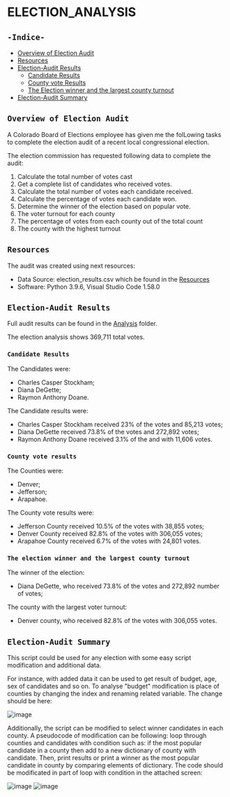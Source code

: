 # ELECTION_ANALYSIS
## `-Indice-`

- [Overview of Election Audit](#Overview-of-Election-Audit)
- [Resources](#resources)
- [Election-Audit Results](#Election-Audit-Results)
  - [Candidate Results](#candidate-results)
  - [County vote Results](#county-vote-results)
  - [The Election winner and the largest county turnout](#the-election-winner-and)
- [Election-Audit Summary](#Election-Audit-Summary)

## `Overview of Election Audit`

A Colorado Board of Elections employee has given me the folLowing tasks to complete the election audit of a recent local congressional election.

The election commission has requested following data to complete the audit:

1. Calculate the total number of votes cast
2. Get a complete list of candidates who received votes.
3. Calculate the total number of votes each candidate received.
4. Calculate the percentage of votes each candidate won.
5. Determine the winner of the election based on popular vote.
6. The voter turnout for each county
7. The percentage of votes from each county out of the total count
8. The county with the highest turnout
## `Resources`
The audit was created using next resources:
  - Data Source: election_results.csv which be found in the [Resources](./Resources/election_results.csv)
  - Software: Python 3.9.6, Visual Studio Code 1.58.0
## `Election-Audit Results`

Full audit results can be found in the [Analysis](./Analysis/election_analysis.txt) folder.

The election analysis shows 369,711 total votes.
### `Candidate Results`

The Candidates were:
  - Charles Casper Stockham;
  - Diana DeGette;
  - Raymon Anthony Doane.

The Candidate results were:
  - Charles Casper Stockham received 23% of the votes and 85,213 votes;
  - Diana DeGette received 73.8% of the votes and 272,892 votes;
  - Raymon Anthony Doane received 3.1% of the and with 11,606 votes.
### `County vote results`

The Counties were:
  - Denver;
  - Jefferson;
  - Arapahoe.

The County vote results were:
  - Jefferson County received 10.5% of the votes with 38,855 votes;
  - Denver County received 82.8% of the votes with 306,055 votes;
  - Arapahoe County received 6.7% of the votes with 24,801 votes.

### `The election winner and the largest county turnout`

The winner of the election:
  - Diana DeGette, who received 73.8% of the votes and 272,892 number of votes;

The county with the largest voter turnout:
  - Denver county, who received 82.8% of the votes with 306,055 votes.
## `Election-Audit Summary`

This script could be used for any election with some easy script modification and additional data.

For instance, with added data it can be used to get result of budget, age, sex of candidates and so on. To analyse "budget" modification is place of counties by changing the index and renaming related variable. The change should be here:

![image](https://user-images.githubusercontent.com/68247343/125819259-5c422368-1f6b-4be0-96fb-e69875c124d9.png)

Additionally, the script can be modified to select winner candidates in each county. A pseudocode of modification can be following: loop through counties and candidates with condition such as: if the most popular candidate in a county  then add to a new dictionary of county with candidate. Then, print results or print a winner as the most popular candidate in county by comparing elements of dictionary. The code should be modificated in part of loop with condition in the attached screen:

![image](https://user-images.githubusercontent.com/68247343/125819603-f431b452-3f22-4817-908d-42f8fd17a8a0.png)
![image](https://user-images.githubusercontent.com/68247343/125820186-20d07680-bf14-46be-85e8-6542f8a3eb85.png)
